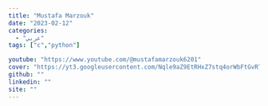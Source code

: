 ```yaml
---
title: "Mustafa Marzouk"
date: "2023-02-12"
categories:
  - "عربي"
tags: ["c","python"]

youtube: "https://www.youtube.com/@mustafamarzouk6201"
cover: "https://yt3.googleusercontent.com/Nqle9aZ9EtRHxZ7stq4orWbFtGvRTAFsxk6-MNToCRajDgS7W3YXUkDjL7d7crTfUGHJqof3fw=s88-c-k-c0x00ffffff-no-rj"
github: ""
linkedin: ""
site: ""
---
```





